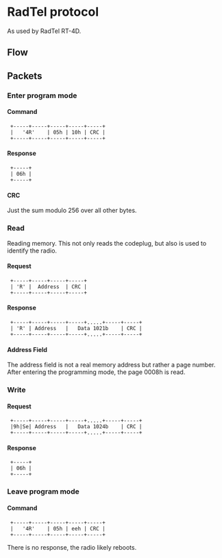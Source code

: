 # RadTel protocol

As used by RadTel RT-4D.

## Flow

## Packets 

### Enter program mode

#### Command 

```
 +-----+-----+-----+-----+-----+
 |   '4R'    | 05h | 10h | CRC |
 +-----+-----+-----+-----+-----+
```

#### Response
```
 +-----+
 | 06h |
 +-----+
```

#### CRC 
Just the sum modulo 256 over all other bytes.


### Read 
Reading memory. This not only reads the codeplug, but also is used to identify the radio. 

#### Request

```
 +-----+-----+-----+-----+
 | 'R' |  Address  | CRC |
 +-----+-----+-----+-----+
```

#### Response 
```
 +-----+-----+-----+-----+.....+-----+-----+
 | 'R' | Address   |   Data 1021b    | CRC |
 +-----+-----+-----+-----+.....+-----+-----+
``` 

#### Address Field
The address field is not a real memory address but rather a page number. After entering the programming mode, the page 0008h is read.


### Write 

#### Request 
```
 +-----+-----+-----+-----+.....+-----+-----+
 |9h|Se| Address   |   Data 1024b    | CRC |
 +-----+-----+-----+-----+.....+-----+-----+
```

#### Response
```
 +-----+
 | 06h |
 +-----+
```

### Leave program mode

#### Command 

```
 +-----+-----+-----+-----+-----+
 |   '4R'    | 05h | eeh | CRC |
 +-----+-----+-----+-----+-----+
```

There is no response, the radio likely reboots.
